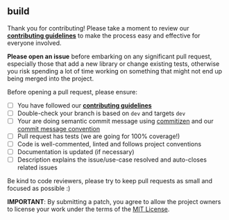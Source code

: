 ## build

Thank you for contributing! Please take a moment to review our [**contributing guidelines**](https://github.com/rollup-umd/build/blob/master/.github/CONTRIBUTING.md)
to make the process easy and effective for everyone involved.

**Please open an issue** before embarking on any significant pull request, especially those that
add a new library or change existing tests, otherwise you risk spending a lot of time working
on something that might not end up being merged into the project.

Before opening a pull request, please ensure:

- [ ] You have followed our [**contributing guidelines**](https://github.com/rollup-umd/build/blob/master/.github/CONTRIBUTING.md)
- [ ] Double-check your branch is based on `dev` and targets `dev`
- [ ] Your are doing semantic commit message using [commitizen](https://github.com/commitizen/cz-cli) and our [commit message convention](https://github.com/angular/angular.js/blob/master/DEVELOPERS.md#-git-commit-guidelines)
- [ ] Pull request has tests (we are going for 100% coverage!)
- [ ] Code is well-commented, linted and follows project conventions
- [ ] Documentation is updated (if necessary)
- [ ] Description explains the issue/use-case resolved and auto-closes related issues

Be kind to code reviewers, please try to keep pull requests as small and focused as possible :)

**IMPORTANT**: By submitting a patch, you agree to allow the project
owners to license your work under the terms of the [MIT License](https://github.com/rollup-umd/build/blob/master/LICENSE.md).
